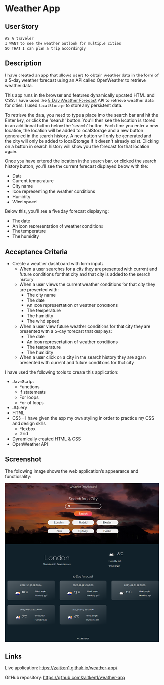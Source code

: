 # Weather App

## User Story

```text
AS A traveler
I WANT to see the weather outlook for multiple cities
SO THAT I can plan a trip accordingly
```

## Description

I have created an app that allows users to obtain weather data in the form of a 5-day weather forecast using an API called OpenWeather to retrieve weather data.

This app runs in the browser and features dynamically updated HTML and CSS. I have used the [5 Day Weather Forecast](https://openweathermap.org/forecast5) API to retrieve weather data for cities. I used `localStorage` to store any persistent data.

To retrieve the data, you need to type a place into the search bar and hit the Enter key, or click the 'search' button. You'll then see the location is stored in an additional button below the 'search' button. Each time you enter a new location, the location will be added to localStorage and a new button generated in the search history. A new button will only be generated and the city will only be added to localStorage if it doesn't already exist. Clicking on a button in search history will show you the forecast for that location again.

Once you have entered the location in the search bar, or clicked the search history button, you'll see the current forecast displayed below with the:

* Date
* Current temperature
* City name
* Icon representing the weather conditions
* Humidity
* Wind speed.

Below this, you'll see a five day forecast displaying:

* The date
* An icon representation of weather conditions
* The temperature
* The humidity

## Acceptance Criteria

* Create a weather dashboard with form inputs.
  * When a user searches for a city they are presented with current and future conditions for that city and that city is added to the search history
  * When a user views the current weather conditions for that city they are presented with:
    * The city name
    * The date
    * An icon representation of weather conditions
    * The temperature
    * The humidity
    * The wind speed
  * When a user view future weather conditions for that city they are presented with a 5-day forecast that displays:
    * The date
    * An icon representation of weather conditions
    * The temperature
    * The humidity
  * When a user click on a city in the search history they are again presented with current and future conditions for that city

I have used the following tools to create this application:

* JavaScript
  * Functions
  * If statements
  * For loops
  * For of loops
* JQuery
* HTML
* CSS - I have given the app my own styling in order to practice my CSS and design skills
  * Flexbox
  * Grid
* Dynamically created HTML & CSS
* OpenWeather API


## Screenshot

The following image shows the web application's appearance and functionality:

![The weather app includes a search option, a list of cities, and a five-day forecast and current weather conditions for London.](./assets/images/screenshot.png)

## Links

Live application: https://zaitken1.github.io/weather-app/

GitHub repository: https://github.com/zaitken1/weather-app


